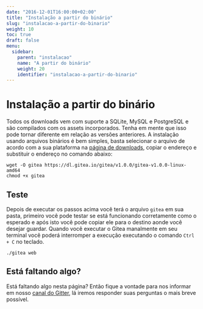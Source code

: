 ```yaml
---
date: "2016-12-01T16:00:00+02:00"
title: "Instalação a partir do binário"
slug: "instalacao-a-partir-do-binario"
weight: 10
toc: true
draft: false
menu:
  sidebar:
    parent: "instalacao"
    name: "A partir do binário"
    weight: 20
    identifier: "instalacao-a-partir-do-binario"
---
```


# Instalação a partir do binário

Todos os downloads vem com suporte a SQLite, MySQL e PostgreSQL e são compilados com os assets incorporados. Tenha em mente que isso pode tornar diferente em relação as versões anteriores. A instalação usando arquivos binários é bem simples, basta selecionar o arquivo de acordo com a sua plataforma na [página de downloads](https://dl.gitea.io/gitea), copiar o endereço e substituir o endereço no comando abaixo:

```
wget -O gitea https://dl.gitea.io/gitea/v1.0.0/gitea-v1.0.0-linux-amd64
chmod +x gitea
```

## Teste

Depois de executar os passos acima você terá o arquivo `gitea` em sua pasta, primeiro você pode testar se está funcionando corretamente como o esperado e após isto você pode copiar ele para o destino aonde você desejar guardar. Quando você executar o Gitea manalmente em seu terminal você poderá interromper a execução executando o comando `Ctrl + C` no teclado.

```
./gitea web
```

## Está faltando algo?

Está faltando algo nesta página? Então fique a vontade para nos informar em nosso [canal do Gitter](https://gitter.im/go-gitea/gitea/), lá iremos responder suas perguntas o mais breve possível.
